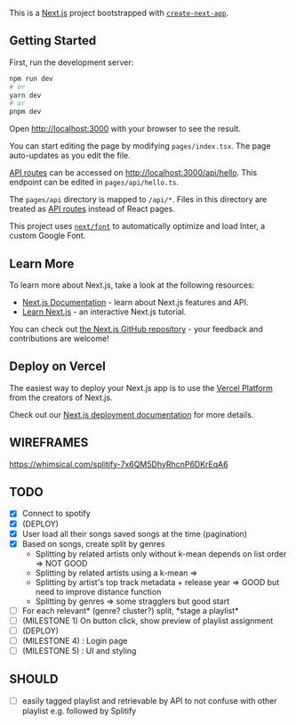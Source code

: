 This is a [Next.js](https://nextjs.org/) project bootstrapped with [`create-next-app`](https://github.com/vercel/next.js/tree/canary/packages/create-next-app).

## Getting Started

First, run the development server:

```bash
npm run dev
# or
yarn dev
# or
pnpm dev
```

Open [http://localhost:3000](http://localhost:3000) with your browser to see the result.

You can start editing the page by modifying `pages/index.tsx`. The page auto-updates as you edit the file.

[API routes](https://nextjs.org/docs/api-routes/introduction) can be accessed on [http://localhost:3000/api/hello](http://localhost:3000/api/hello). This endpoint can be edited in `pages/api/hello.ts`.

The `pages/api` directory is mapped to `/api/*`. Files in this directory are treated as [API routes](https://nextjs.org/docs/api-routes/introduction) instead of React pages.

This project uses [`next/font`](https://nextjs.org/docs/basic-features/font-optimization) to automatically optimize and load Inter, a custom Google Font.

## Learn More

To learn more about Next.js, take a look at the following resources:

- [Next.js Documentation](https://nextjs.org/docs) - learn about Next.js features and API.
- [Learn Next.js](https://nextjs.org/learn) - an interactive Next.js tutorial.

You can check out [the Next.js GitHub repository](https://github.com/vercel/next.js/) - your feedback and contributions are welcome!

## Deploy on Vercel

The easiest way to deploy your Next.js app is to use the [Vercel Platform](https://vercel.com/new?utm_medium=default-template&filter=next.js&utm_source=create-next-app&utm_campaign=create-next-app-readme) from the creators of Next.js.

Check out our [Next.js deployment documentation](https://nextjs.org/docs/deployment) for more details.

## WIREFRAMES

https://whimsical.com/splitify-7x6QM5DhyRhcnP6DKrEqA6

## TODO

- [x] Connect to spotify
- [x] (DEPLOY)
- [x] User load all their songs saved songs at the time (pagination)
- [x] Based on songs, create split by genres
  - Splitting by related artists only without k-mean depends on list order => NOT GOOD
  - Splitting by related artists using a k-mean =>
  - Splitting by artist's top track metadata + release year => GOOD but need to improve distance function
  - Splitting by genres => some stragglers but good start
- [ ] For each relevant* (genre? cluster?) split, *stage a playlist\*
- [ ] (MILESTONE 1) On button click, show preview of playlist assignment
- [ ] (DEPLOY)
- [ ] (MILESTONE 4) : Login page
- [ ] (MILESTONE 5) : UI and styling

## SHOULD

- [ ] easily tagged playlist and retrievable by API to not confuse with other playlist e.g. followed by Splitify
